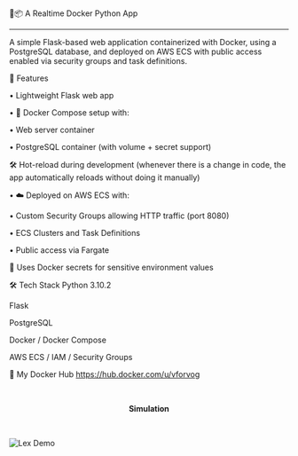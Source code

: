 🐳📦 A Realtime Docker Python App
<hr>

A simple Flask-based web application containerized with Docker, using a PostgreSQL database, and deployed on AWS ECS with public access enabled via security groups and task definitions. <br>



🚀 Features

• Lightweight Flask web app 


• 🐳 Docker Compose setup with:

  • Web server container

  • PostgreSQL container (with volume + secret support)
  

🛠️ Hot-reload during development (whenever there is a change in code, the app automatically reloads without doing it manually)

• ☁️ Deployed on AWS ECS with:

  • Custom Security Groups allowing HTTP traffic (port 8080)

  • ECS Clusters and Task Definitions

  • Public access via Fargate
  

🔐 Uses Docker secrets for sensitive environment values




🛠️ Tech Stack
Python 3.10.2

Flask

PostgreSQL

Docker / Docker Compose

AWS ECS / IAM / Security Groups


🐳 My Docker Hub
https://hub.docker.com/u/vforvog


<br><p align="center"><b>Simulation</b></p><br>

![Lex Demo](SimulationVideo/gif.gif)
